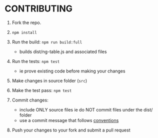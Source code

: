 CONTRIBUTING
============

1. Fork the repo.

2. `npm install`

3. Run the build: `npm run build:full`
    - builds dist/ng-table.js and associated files

4. Run the tests: `npm test`
    - ie prove existing code before making your changes

5. Make changes in source folder (`src`)

6. Make the test pass: `npm test`

7. Commit changes:
    - include ONLY source files ie do NOT commit files under the dist/ folder
    - use a commit message that follows [conventions](https://github.com/conventional-changelog/conventional-changelog-angular/blob/master/convention.md)

8. Push your changes to your fork and submit a pull request
